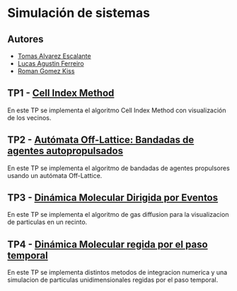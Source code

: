 # Simulación de sistemas
## Autores
- [Tomas Alvarez Escalante](https://github.com/tomalvarezz)
- [Lucas Agustin Ferreiro](https://github.com/lukyferreiro)
- [Roman Gomez Kiss](https://github.com/rgomezkiss)

## TP1 - [Cell Index Method](https://github.com/lukyferreiro/TPs-SS/tree/main/TP1)

En este TP se implementa el algoritmo Cell Index Method con visualización de los vecinos.

## TP2 - [Autómata Off-Lattice: Bandadas de agentes autopropulsados](https://github.com/lukyferreiro/TPs-SS/tree/main/TP2)

En este TP se implementa el algoritmo de bandadas de agentes propulsores usando un autómata Off-Lattice.

## TP3 - [Dinámica Molecular Dirigida por Eventos](https://github.com/lukyferreiro/TPs-SS/tree/main/TP3)

En este TP se implementa el algoritmo de gas diffusion para la visualizacion de particulas en un recinto.

## TP4 - [Dinámica Molecular regida por el paso temporal](https://github.com/lukyferreiro/TPs-SS/tree/main/TP4)

En este TP se implementa distintos metodos de integracion numerica y una simulacion de particulas unidimensionales regidas por el paso temporal.